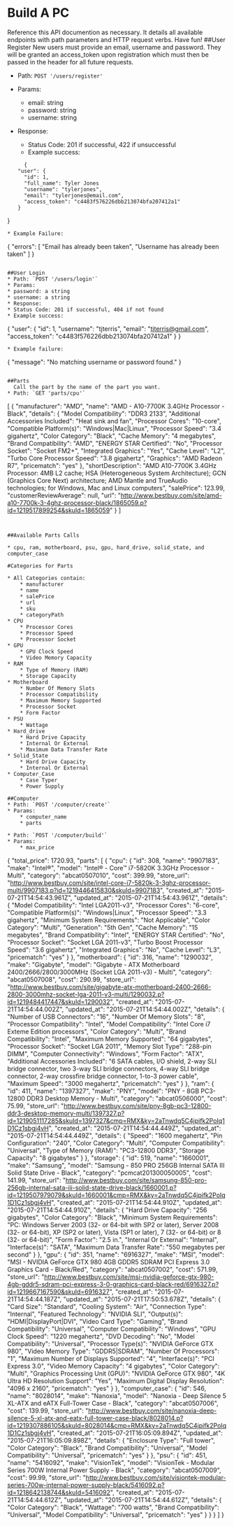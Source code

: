 # Build A PC
Reference this API documention as necessary.  It details all available endpoints with path parameters and HTTP request verbs.  Have fun!
##User Register
	New users must provide an email, username and password. They will be granted an access_token upon registration which must then be passed in the header for all future requests.
* Path: `POST '/users/register'`
* Params:
  * email: string
  * password: string
  * username: string
* Response:
  * Status Code: 201 if successful, 422 if unsuccessful
  * Example success:

  ```
    {
  "user": {
    "id": 1,
    "full_name": Tyler Jones
    "username": "tylerjones",
    "email": "tylerjones@email.com",
    "access_token": "c4483f576226dbb213074bfa207412a1"
  }
}

 ```
* Example Failure:

```
{
"errors": [
  "Email has already been taken",
  "Username has already been taken"
]
}
```

##User Login
* Path: `POST '/users/login'`
* Params:
* password: a string
* username: a string
* Response:
* Status Code: 201 if successful, 404 if not found
* Example success:

```
  {
"user": {
  "id": 1,
  "username": "tjterris",
  "email": "tjterris@gmail.com",
  "access_token": "c4483f576226dbb213074bfa207412a1"
}
}

```
* Example failure:

```
  {
"message": "No matching username or password found."
}
```

##Parts
  Call the part by the name of the part you want.
* Path: `GET 'parts/cpu'`

```
[
	{
	"manufacturer": "AMD",
	"name": "AMD - A10-7700K 3.4GHz Processor - Black",
		"details": {
		  "Model Compatibility": "DDR3 2133",
		  "Additional Accessories Included": "Heat sink and fan",
		  "Processor Cores": "10-core",
		  "Compatible Platform(s)": "Windows|Mac|Linux",
		  "Processor Speed": "3.4 gigahertz",
		  "Color Category": "Black",
		  "Cache Memory": "4 megabytes",
		  "Brand Compatibility": "AMD",
		  "ENERGY STAR Certified": "No",
		  "Processor Socket": "Socket FM2+",
		  "Integrated Graphics": "Yes",
		  "Cache Level": "L2",
		  "Turbo Core Processor Speed": "3.8 gigahertz",
		  "Graphics": "AMD Radeon R7",
		  "pricematch": "yes"
		  },
	"shortDescription": "AMD A10-7700K 3.4GHz Processor: 4MB L2 cache; HSA (Heterogeneous System Architecture); GCN (Graphics Core Next) architecture; AMD Mantle and TrueAudio technologies; for Windows, Mac and Linux computers",
	"salePrice": 123.99,
	"customerReviewAverage": null,
	"url": "http://www.bestbuy.com/site/amd-a10-7700k-3-4ghz-processor-black/1865059.p?id=1219517899254&skuId=1865059"
	}
]

```


##Available Parts Calls

* cpu, ram, motherboard, psu, gpu, hard_drive, solid_state, and computer_case

#Categories for Parts

* All Categories contain:
	* manufacturer
	* name
	* salePrice
	* url
	* sku
	* categoryPath
* CPU
	* Processor Cores
	* Processor Speed
	* Processor Socket
* GPU
	* GPU Clock Speed
	* Video Memory Capacity
* RAM
	* Type of Memory (RAM)
	* Storage Capacity
* Motherboard
	* Number Of Memory Slots
	* Processor Compatibility
	* Maximum Memory Supported
	* Processor Socket
	* Form Factor
* PSU
	* Wattage
* Hard_drive
	* Hard Drive Capacity
	* Internal Or External
	* Maximum Data Transfer Rate
* Solid_State
	* Hard Drive Capacity
	* Internal Or External
* Computer_Case
	* Case Typer
	* Power Supply

##Computer
* Path: `POST '/computer/create'`
* Params:
	* computer_name
	* parts

* Path: `POST '/computer/build'`
* Params:
	* max_price

```
{
  "total_price": 1720.93,
  "parts": [
    {
      "cpu": {
        "id": 308,
        "name": "9907183",
        "make": "Intel®",
        "model": "Intel® - Core™ i7-5820K 3.3GHz Processor - Multi",
        "category": "abcat0507010",
        "cost": 399.99,
        "store_url": "http://www.bestbuy.com/site/intel-core-i7-5820k-3-3ghz-processor-multi/9907183.p?id=1219446415830&skuId=9907183",
        "created_at": "2015-07-21T14:54:43.961Z",
        "updated_at": "2015-07-21T14:54:43.961Z",
        "details": {
          "Model Compatibility": "Intel LGA2011-v3",
          "Processor Cores": "6-core",
          "Compatible Platform(s)": "Windows|Linux",
          "Processor Speed": "3.3 gigahertz",
          "Minimum System Requirements": "Not Applicable",
          "Color Category": "Multi",
          "Generation": "5th Gen",
          "Cache Memory": "15 megabytes",
          "Brand Compatibility": "Intel",
          "ENERGY STAR Certified": "No",
          "Processor Socket": "Socket LGA 2011-v3",
          "Turbo Boost Processor Speed": "3.6 gigahertz",
          "Integrated Graphics": "No",
          "Cache Level": "L3",
          "pricematch": "yes"
        }
      },
      "motherboard": {
        "id": 316,
        "name": "1290032",
        "make": "Gigabyte",
        "model": "Gigabyte - ATX Motherboard 2400/2666/2800/3000MHz (Socket LGA 2011-v3) - Multi",
        "category": "abcat0507008",
        "cost": 290.99,
        "store_url": "http://www.bestbuy.com/site/gigabyte-atx-motherboard-2400-2666-2800-3000mhz-socket-lga-2011-v3-multi/1290032.p?id=1219484417447&skuId=1290032",
        "created_at": "2015-07-21T14:54:44.002Z",
        "updated_at": "2015-07-21T14:54:44.002Z",
        "details": {
          "Number of USB Connectors": "16",
          "Number Of Memory Slots": "8",
          "Processor Compatibility": "Intel",
          "Model Compatibility": "Intel Core i7 Exteme Edition processors",
          "Color Category": "Multi",
          "Brand Compatibility": "Intel",
          "Maximum Memory Supported": "64 gigabytes",
          "Processor Socket": "Socket LGA 2011",
          "Memory Slot Type": "288-pin DIMM",
          "Computer Connectivity": "Windows",
          "Form Factor": "ATX",
          "Additional Accessories Included": "6 SATA cables, I/O shield, 2-way SLI bridge connector, two 3-way SLI bridge connectors, 4-way SLI bridge connector, 2-way crossfire bridge connector, 1-to-3 power cable",
          "Maximum Speed": "3000 megahertz",
          "pricematch": "yes"
        }
      },
      "ram": {
        "id": 411,
        "name": "1397327",
        "make": "PNY",
        "model": "PNY - 8GB PC3-12800 DDR3 Desktop Memory - Multi",
        "category": "abcat0506000",
        "cost": 75.99,
        "store_url": "http://www.bestbuy.com/site/pny-8gb-pc3-12800-ddr3-desktop-memory-multi/1397327.p?id=1219051117285&skuId=1397327&cmp=RMX&ky=2aTnwdq5C4jpifk2PoIq1D1Cz1sbgj4vH",
        "created_at": "2015-07-21T14:54:44.449Z",
        "updated_at": "2015-07-21T14:54:44.449Z",
        "details": {
          "Speed": "1600 megahertz",
          "Pin Configuration": "240",
          "Color Category": "Multi",
          "Computer Compatibility": "Universal",
          "Type of Memory (RAM)": "PC3-12800 DDR3",
          "Storage Capacity": "8 gigabytes"
        }
      },
      "storage": {
        "id": 519,
        "name": "1660001",
        "make": "Samsung",
        "model": "Samsung - 850 PRO 256GB Internal SATA III Solid State Drive - Black",
        "category": "pcmcat201300050005",
        "cost": 141.99,
        "store_url": "http://www.bestbuy.com/site/samsung-850-pro-256gb-internal-sata-iii-solid-state-drive-black/1660001.p?id=1219507979079&skuId=1660001&cmp=RMX&ky=2aTnwdq5C4jpifk2PoIq1D1Cz1sbgj4vH",
        "created_at": "2015-07-21T14:54:44.910Z",
        "updated_at": "2015-07-21T14:54:44.910Z",
        "details": {
          "Hard Drive Capacity": "256 gigabytes",
          "Color Category": "Black",
          "Minimum System Requirements": "PC: Windows Server 2003 (32- or 64-bit with SP2 or later), Server 2008 (32- or 64-bit), XP (SP2 or later), Vista (SP1 or later), 7 (32- or 64-bit) or 8 (32- or 64-bit)",
          "Form Factor": "2.5 in.",
          "Internal Or External": "Internal",
          "Interface(s)": "SATA",
          "Maximum Data Transfer Rate": "550 megabytes per second"
        }
      },
      "gpu": {
        "id": 351,
        "name": "6916327",
        "make": "MSI",
        "model": "MSI - NVIDIA GeForce GTX 980 4GB GDDR5 SDRAM PCI Express 3.0 Graphics Card - Black/Red",
        "category": "abcat0507002",
        "cost": 571.99,
        "store_url": "http://www.bestbuy.com/site/msi-nvidia-geforce-gtx-980-4gb-gddr5-sdram-pci-express-3-0-graphics-card-black-red/6916327.p?id=1219667167590&skuId=6916327",
        "created_at": "2015-07-21T14:54:44.187Z",
        "updated_at": "2015-07-21T17:50:53.678Z",
        "details": {
          "Card Size": "Standard",
          "Cooling System": "Air",
          "Connection Type": "Internal",
          "Featured Technology": "NVIDIA SLI",
          "Output(s)": "HDMI|DisplayPort|DVI",
          "Video Card Type": "Gaming",
          "Brand Compatibility": "Universal",
          "Computer Compatibility": "Windows",
          "GPU Clock Speed": "1220 megahertz",
          "DVD Decoding": "No",
          "Model Compatibility": "Universal",
          "Processor Type(s)": "NVIDIA GeForce GTX 980",
          "Video Memory Type": "GDDR5|SDRAM",
          "Number Of Processors": "1",
          "Maximum Number of Displays Supported": "4",
          "Interface(s)": "PCI Express 3.0",
          "Video Memory Capacity": "4 gigabytes",
          "Color Category": "Multi",
          "Graphics Processing Unit (GPU)": "NVIDIA GeForce GTX 980",
          "4K Ultra HD Resolution Support": "Yes",
          "Maximum Digital Display Resolution": "4096 x 2160",
          "pricematch": "yes"
        }
      },
      "computer_case": {
        "id": 546,
        "name": "8028014",
        "make": "Nanoxia",
        "model": "Nanoxia - Deep Silence 5 XL-ATX and eATX Full-Tower Case - Black",
        "category": "abcat0507006",
        "cost": 139.99,
        "store_url": "http://www.bestbuy.com/site/nanoxia-deep-silence-5-xl-atx-and-eatx-full-tower-case-black/8028014.p?id=1219307886105&skuId=8028014&cmp=RMX&ky=2aTnwdq5C4jpifk2PoIq1D1Cz1sbgj4vH",
        "created_at": "2015-07-21T16:05:09.894Z",
        "updated_at": "2015-07-21T16:05:09.898Z",
        "details": {
          "Enclosure Type": "Full tower",
          "Color Category": "Black",
          "Brand Compatibility": "Universal",
          "Model Compatibility": "Universal",
          "pricematch": "yes"
        }
      },
      "psu": {
        "id": 451,
        "name": "5416092",
        "make": "VisionTek",
        "model": "VisionTek - Modular Series 700W Internal Power Supply - Black",
        "category": "abcat0507009",
        "cost": 99.99,
        "store_url": "http://www.bestbuy.com/site/visiontek-modular-series-700w-internal-power-supply-black/5416092.p?id=1218642138744&skuId=5416092",
        "created_at": "2015-07-21T14:54:44.612Z",
        "updated_at": "2015-07-21T14:54:44.612Z",
        "details": {
          "Color Category": "Black",
          "Wattage": "700 watts",
          "Brand Compatibility": "Universal",
          "Model Compatibility": "Universal",
          "pricematch": "yes"
        }
      }
    }
  ]
}
```
